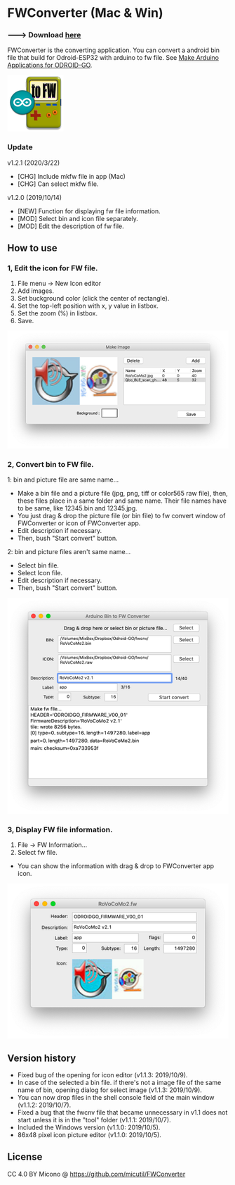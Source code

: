 # FWConverter (Mac & Win)
### ---> Download [here](https://github.com/micutil/Odroid-GO_FWConverter/releases)

FWConverter is the converting application. You can convert a android bin file that build for Odroid-ESP32 with arduino to fw file. See [Make Arduino Applications for ODROID-GO](https://wiki.odroid.com/odroid_go/arduino_app).

![preview](image/icnFWC128.png)

### Update

v1.2.1 (2020/3/22)

- [CHG] Include mkfw file in app (Mac)
- [CHG] Can select mkfw file.

v1.2.0 (2019/10/14)

- [NEW] Function for displaying fw file information.
- [MOD] Select bin and icon file separately.
- [MOD] Edit the description of fw file.


## How to use

### 1, Edit the icon for FW file.

1. File menu -> New Icon editor
2. Add images.
3. Set buckground color (click the center of rectangle).
4. Set the top-left position with x, y value in listbox.
5. Set the zoom (%) in listbox.
6. Save.

![preview](image/editimage.png)

### 2, Convert bin to FW file.

1: bin and picture file are same name...

- Make a bin file and a picture file (jpg, png, tiff or color565 raw file), then, these files place in a same folder and same name. Their file names have to be same, like 12345.bin and 12345.jpg.
- You just drag & drop the picture file (or bin file) to fw convert window of FWConverter or icon of FWConverter app.
- Edit description if necessary.
- Then, bush "Start convert" button.

2: bin and picture files aren't same name...

- Select bin file.
- Select Icon file.
- Edit description if necessary.
- Then, bush "Start convert" button.

![preview](image/fwconvert.png)

### 3, Display FW file information.

1. File -> FW Information...
2. Select fw file.

- You can show the information with drag & drop to FWConverter app icon.

![preview](image/fwinfo.png)

## Version history

- Fixed bug of the opening for icon editor (v1.1.3: 2019/10/9).
- In case of the selected a bin file. if there's not a image file of the same name of bin, opening dialog for select image (v1.1.3: 2019/10/9).
- You can now drop files in the shell console field of the main window (v1.1.2: 2019/10/7).
- Fixed a bug that the fwcnv file that became unnecessary in v1.1 does not start unless it is in the "tool" folder (v1.1.1: 2019/10/7).
- Included the Windows version (v1.1.0: 2019/10/5).
- 86x48 pixel icon picture editor (v1.1.0: 2019/10/5). 


## License

CC 4.0 BY Micono @ https://github.com/micutil/FWConverter
